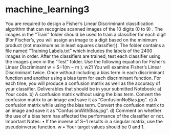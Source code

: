 # machine_learning3
You are required to design a Fisher’s Linear Discriminant classification algorithm that can recognize scanned images of the 10 digits (0 to 9) . The images in the “Train” folder should be used to train a classifier for each digit (For Fischer’s, you will assign an image to a digit based on the minimum product (not maximum as in least squares classifier)). The folder contains a file named “Training Labels.txt” which includes the labels of the 2400 images in order. After the classifiers are trained, test each classifier using the images given in the “Test” folder. Use the following equation for Fisher’s Linear Discriminant w = S−1(m − m ). w21 You will examine Fisher’s Linear Discriminant twice. Once without including a bias term in each discriminant function and another using a bias term for each discriminant function. For each time, you will produce a confusion matrix as well as the accuracy of your classifier. Deliverables that should be in your submitted Notebook: a) Your code. b) A confusion matrix without using the bias term. Convert the confusion matrix to an image and save it as “ConfusionNoBias.jpg”. c) A confusion matrix while using the bias term. Convert the confusion matrix to an image and save it as “ConfusionWithBias.jpg”. d) Comment on whether the use of a bias term has affected the performance of the classifier or not. Important Notes: • If the inverse of S−1 results in a singular matrix, use the pseudoinverse function. w • Your target values should be 0 and 1.

